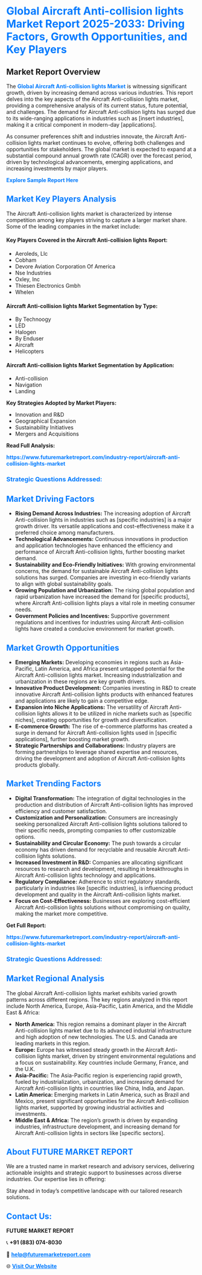 <h1 style="color: #007BFF;">Global Aircraft Anti-collision lights Market Report 2025-2033: Driving Factors, Growth Opportunities, and Key Players</h1>

<section id="overview">
<h2>Market Report Overview</h2>
<p>The <a href="https://www.futuremarketreport.com/industry-report/aircraft-anti-collision-lights-market" style="color: #007BFF; text-decoration: none;"><strong>Global Aircraft Anti-collision lights Market</strong></a> is witnessing significant growth, driven by increasing demand across various industries. This report delves into the key aspects of the Aircraft Anti-collision lights market, providing a comprehensive analysis of its current status, future potential, and challenges. The demand for Aircraft Anti-collision lights has surged due to its wide-ranging applications in industries such as [insert industries], making it a critical component in modern-day [applications].</p>
<p>As consumer preferences shift and industries innovate, the Aircraft Anti-collision lights market continues to evolve, offering both challenges and opportunities for stakeholders. The global market is expected to expand at a substantial compound annual growth rate (CAGR) over the forecast period, driven by technological advancements, emerging applications, and increasing investments by major players.</p>
</section>

<section id="overview">
<p><a href="https://www.futuremarketreport.com/request-sample/reportId=106898" style="color: #007BFF; text-decoration: none;"><strong>Explore Sample Report Here</strong></a></p>
</section>

<section id="key-players">
<h2 style="color: #007BFF;">Market Key Players Analysis</h2>
<p>The Aircraft Anti-collision lights market is characterized by intense competition among key players striving to capture a larger market share. Some of the leading companies in the market include:</p>
<h4>Key Players Covered in the Aircraft Anti-collision lights Report:</h4>
<ul><li>Aeroleds, Llc</li><li>Cobham</li><li>Devore Aviation Corporation Of America</li><li>Nse Industries</li><li>Oxley, Inc</li><li>Thiesen Electronics Gmbh</li><li>Whelen</li></ul>
<h4>Aircraft Anti-collision lights Market Segmentation by Type:</h4>
<ul><li>By Technoogy</li><li>LED</li><li>Halogen</li><li>By Enduser</li><li>Aircraft</li><li>Helicopters</li></ul>

<h4>Aircraft Anti-collision lights Market Segmentation by Application:</h4>
<ul><li>Anti-collision</li><li>Navigation</li><li>Landing</li></ul>
<p><strong>Key Strategies Adopted by Market Players:</strong></p>
<ul>
<li>Innovation and R&D</li>
<li>Geographical Expansion</li>
<li>Sustainability Initiatives</li>
<li>Mergers and Acquisitions</li>
</ul>
</section>

<section>
<p><strong>Read Full Analysis: </strong></p><a href="https://www.futuremarketreport.com/industry-report/aircraft-anti-collision-lights-market" style="color: #007BFF; text-decoration: none;"><strong>https://www.futuremarketreport.com/industry-report/aircraft-anti-collision-lights-market</strong></a>
<h3 style="color: #007BFF;">Strategic Questions Addressed:</h3>
</section>

<section id="driving-factors">
<h2 style="color: #007BFF;">Market Driving Factors</h2>
<ul>
<li><strong>Rising Demand Across Industries:</strong> The increasing adoption of Aircraft Anti-collision lights in industries such as [specific industries] is a major growth driver. Its versatile applications and cost-effectiveness make it a preferred choice among manufacturers.</li>
<li><strong>Technological Advancements:</strong> Continuous innovations in production and application technologies have enhanced the efficiency and performance of Aircraft Anti-collision lights, further boosting market demand.</li>
<li><strong>Sustainability and Eco-Friendly Initiatives:</strong> With growing environmental concerns, the demand for sustainable Aircraft Anti-collision lights solutions has surged. Companies are investing in eco-friendly variants to align with global sustainability goals.</li>
<li><strong>Growing Population and Urbanization:</strong> The rising global population and rapid urbanization have increased the demand for [specific products], where Aircraft Anti-collision lights plays a vital role in meeting consumer needs.</li>
<li><strong>Government Policies and Incentives:</strong> Supportive government regulations and incentives for industries using Aircraft Anti-collision lights have created a conducive environment for market growth.</li>
</ul>
</section>

<section id="growth-opportunities">
<h2 style="color: #007BFF;">Market Growth Opportunities</h2>
<ul>
<li><strong>Emerging Markets:</strong> Developing economies in regions such as Asia-Pacific, Latin America, and Africa present untapped potential for the Aircraft Anti-collision lights market. Increasing industrialization and urbanization in these regions are key growth drivers.</li>
<li><strong>Innovative Product Development:</strong> Companies investing in R&D to create innovative Aircraft Anti-collision lights products with enhanced features and applications are likely to gain a competitive edge.</li>
<li><strong>Expansion into Niche Applications:</strong> The versatility of Aircraft Anti-collision lights allows it to be utilized in niche markets such as [specific niches], creating opportunities for growth and diversification.</li>
<li><strong>E-commerce Growth:</strong> The rise of e-commerce platforms has created a surge in demand for Aircraft Anti-collision lights used in [specific applications], further boosting market growth.</li>
<li><strong>Strategic Partnerships and Collaborations:</strong> Industry players are forming partnerships to leverage shared expertise and resources, driving the development and adoption of Aircraft Anti-collision lights products globally.</li>
</ul>
</section>

<section id="trending-factors">
<h2 style="color: #007BFF;">Market Trending Factors</h2>
<ul>
<li><strong>Digital Transformation:</strong> The integration of digital technologies in the production and distribution of Aircraft Anti-collision lights has improved efficiency and customer satisfaction.</li>
<li><strong>Customization and Personalization:</strong> Consumers are increasingly seeking personalized Aircraft Anti-collision lights solutions tailored to their specific needs, prompting companies to offer customizable options.</li>
<li><strong>Sustainability and Circular Economy:</strong> The push towards a circular economy has driven demand for recyclable and reusable Aircraft Anti-collision lights solutions.</li>
<li><strong>Increased Investment in R&D:</strong> Companies are allocating significant resources to research and development, resulting in breakthroughs in Aircraft Anti-collision lights technology and applications.</li>
<li><strong>Regulatory Compliance:</strong> Adherence to strict regulatory standards, particularly in industries like [specific industries], is influencing product development and quality in the Aircraft Anti-collision lights market.</li>
<li><strong>Focus on Cost-Effectiveness:</strong> Businesses are exploring cost-efficient Aircraft Anti-collision lights solutions without compromising on quality, making the market more competitive.</li>
</ul>
</section>

<section>
<p><strong>Get Full Report: </strong></p><a href="https://www.futuremarketreport.com/industry-report/aircraft-anti-collision-lights-market" style="color: #007BFF; text-decoration: none;"><strong>https://www.futuremarketreport.com/industry-report/aircraft-anti-collision-lights-market</strong></a>
<h3 style="color: #007BFF;">Strategic Questions Addressed:</h3>
</section>


<section id="regional-analysis">
<h2 style="color: #007BFF;">Market Regional Analysis</h2>
<p>The global Aircraft Anti-collision lights market exhibits varied growth patterns across different regions. The key regions analyzed in this report include North America, Europe, Asia-Pacific, Latin America, and the Middle East & Africa:</p>
<ul>
<li><strong>North America:</strong> This region remains a dominant player in the Aircraft Anti-collision lights market due to its advanced industrial infrastructure and high adoption of new technologies. The U.S. and Canada are leading markets in this region.</li>
<li><strong>Europe:</strong> Europe has witnessed steady growth in the Aircraft Anti-collision lights market, driven by stringent environmental regulations and a focus on sustainability. Key countries include Germany, France, and the U.K.</li>
<li><strong>Asia-Pacific:</strong> The Asia-Pacific region is experiencing rapid growth, fueled by industrialization, urbanization, and increasing demand for Aircraft Anti-collision lights in countries like China, India, and Japan.</li>
<li><strong>Latin America:</strong> Emerging markets in Latin America, such as Brazil and Mexico, present significant opportunities for the Aircraft Anti-collision lights market, supported by growing industrial activities and investments.</li>
<li><strong>Middle East & Africa:</strong> The region’s growth is driven by expanding industries, infrastructure development, and increasing demand for Aircraft Anti-collision lights in sectors like [specific sectors].</li>
</ul>
</section>

<footer>
<h2 style="color: #007BFF;">About FUTURE MARKET REPORT</h2>
<p>We are a trusted name in market research and advisory services, delivering actionable insights and strategic support to businesses across diverse industries. Our expertise lies in offering:</p>

<p>Stay ahead in today’s competitive landscape with our tailored research solutions.</p>

<h2 style="color: #007BFF;">Contact Us:</h2>
<p><strong>FUTURE MARKET REPORT</strong></p>
<p>📞 <strong>+91 (883) 074-8030</strong></p>
<p>📧 <strong><a href="mailto:help@futuremarketreport.com" style="color: #007BFF;">help@futuremarketreport.com</a></strong></p>
<p>🌐 <strong><a href="https://www.futuremarketreport.com/" style="color: #007BFF;">Visit Our Website</a></strong></p>
</footer>